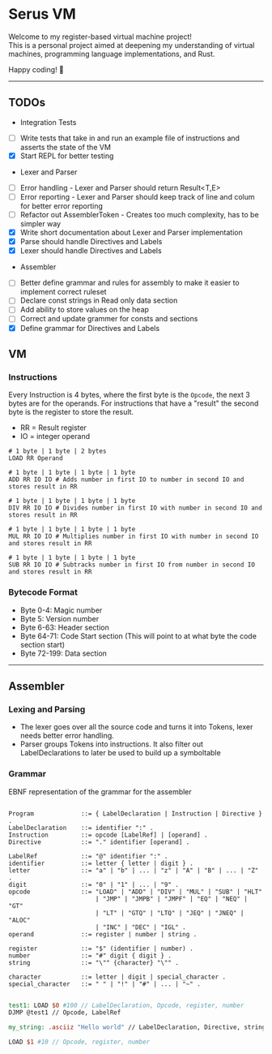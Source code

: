 # Serus VM

Welcome to my register-based virtual machine project!  
This is a personal project aimed at deepening my understanding of virtual machines, programming language implementations, and Rust.

Happy coding! 🚀

---

## TODOs

- Integration Tests
- [ ] Write tests that take in and run an example file of instructions and asserts the state of the VM
- [x] Start REPL for better testing

- Lexer and Parser
- [ ] Error handling - Lexer and Parser should return Result<T,E>
- [ ] Error reporting - Lexer and Parser should keep track of line and colum for better error reporting
- [ ] Refactor out AssemblerToken - Creates too much complexity, has to be simpler way
- [x] Write short documentation about Lexer and Parser implementation
- [x] Parse should handle Directives and Labels
- [x] Lexer should handle Directives and Labels

- Assembler
- [ ] Better define grammar and rules for assembly to make it easier to implement correct ruleset
- [ ] Declare const strings in Read only data section
- [ ] Add ability to store values on the heap
- [ ] Correct and update grammer for consts and sections
- [x] Define grammar for Directives and Labels

## VM

### Instructions

Every Instruction is 4 bytes, where the first byte is the `Opcode`, the next 3 bytes are for the operands.
For instructions that have a "result" the second byte is the register to store the result.

- RR = Result register
- IO = integer operand

```
# 1 byte | 1 byte | 2 bytes
LOAD RR Operand

# 1 byte | 1 byte | 1 byte | 1 byte
ADD RR IO IO # Adds number in first IO to number in second IO and stores result in RR

# 1 byte | 1 byte | 1 byte | 1 byte
DIV RR IO IO # Divides number in first IO with number in second IO and stores result in RR

# 1 byte | 1 byte | 1 byte | 1 byte
MUL RR IO IO # Multiplies number in first IO with number in second IO and stores result in RR

# 1 byte | 1 byte | 1 byte | 1 byte
SUB RR IO IO # Subtracks number in first IO from number in second IO and stores result in RR

```

### Bytecode Format

- Byte 0-4: Magic number
- Byte 5: Version number
- Byte 6-63: Header section
- Byte 64-71: Code Start section (This will point to at what byte the code section start)
- Byte 72-199: Data section

---

## Assembler

### Lexing and Parsing

- The lexer goes over all the source code and turns it into Tokens, lexer needs better error handling.
- Parser groups Tokens into instructions. It also filter out LabelDeclarations to later be used to build
  up a symboltable

### Grammar

EBNF representation of the grammar for the assembler

```EBNF

Program             ::= { LabelDeclaration | Instruction | Directive } .
LabelDeclaration    ::= identifier ":" .
Instruction         ::= opcode [LabelRef] | [operand] .
Directive           ::= "." identifier [operand] .

LabelRef            ::= "@" identifier ":" .
identifier          ::= letter { letter | digit } .
letter              ::= "a" | "b" | ... | "z" | "A" | "B" | ... | "Z" .
digit               ::= "0" | "1" | ... | "9" .
opcode              ::= "LOAD" | "ADD" | "DIV" | "MUL" | "SUB" | "HLT"
                        | "JMP" | "JMPB" | "JMPF" | "EQ" | "NEQ" | "GT"
                        | "LT" | "GTQ" | "LTQ" | "JEQ" | "JNEQ" | "ALOC"
                        | "INC" | "DEC" | "IGL" .
operand             ::= register | number | string .

register            ::= "$" (identifier | number) .
number              ::= "#" digit { digit } .
string              ::= "\"" {character} "\"" .

character           ::= letter | digit | special_character .
special_character   ::= " " | "!" | "#" | ... | "~" .


```

```MIPS
test1: LOAD $0 #100 // LabelDeclaration, Opcode, register, number
DJMP @test1 // Opcode, LabelRef
```

```MIPS
my_string: .asciiz "Hello world" // LabelDeclaration, Directive, string
```

```MIPS
LOAD $1 #10 // Opcode, register, number
```
